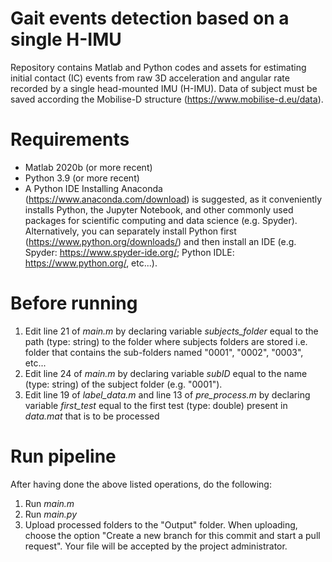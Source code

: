 # Gait events detection based on a single H-IMU
Repository contains Matlab and Python codes and assets for estimating initial contact (IC) events from raw 3D acceleration and angular rate recorded by a single head-mounted IMU (H-IMU). Data of subject must be saved according the Mobilise-D structure (https://www.mobilise-d.eu/data). 
# Requirements
- Matlab 2020b (or more recent)
- Python 3.9 (or more recent)
- A Python IDE 
Installing Anaconda (https://www.anaconda.com/download) is suggested, as it conveniently installs Python, the Jupyter Notebook, and other commonly used packages for scientific computing and data science (e.g. Spyder). Alternatively, you can separately install Python first (https://www.python.org/downloads/) and then install an IDE (e.g. Spyder: https://www.spyder-ide.org/; Python IDLE: https://www.python.org/, etc...). 
# Before running
1. Edit line 21 of *main.m* by declaring variable *subjects_folder* equal to the path (type: string) to the folder where subjects folders are stored i.e. folder that contains the sub-folders named "0001", "0002", "0003", etc...
2. Edit line 24 of *main.m* by declaring variable *subID* equal to the name (type: string) of the subject folder (e.g. "0001").
3. Edit line 19 of *label_data.m* and line 13 of *pre_process.m* by declaring variable *first_test* equal to the first test (type: double) present in *data.mat* that is to be processed
# Run pipeline
After having done the above listed operations, do the following: 
1. Run *main.m*
2. Run *main.py*
3. Upload processed folders to the "Output" folder. When uploading, choose the option "Create a new branch for this commit and start a pull request". Your file will be accepted by the project administrator. 


